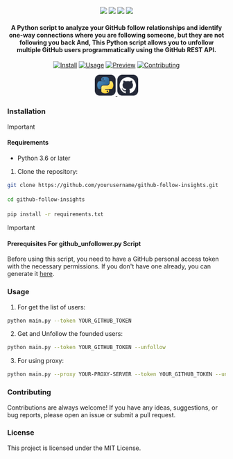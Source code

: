 <p align="center">
  <a href="https://www.python.org/downloads/"><img src="https://img.shields.io/badge/python-3.6%20%7C%203.7%20%7C%203.8-blue"></a>
  <a href="https://github.com/mamad-1999/github-follow-insights/issues"><img src="https://img.shields.io/github/issues/mamad-1999/github-follow-insights"></a>
  <a href="https://github.com/mamad-1999/github-follow-insights/stargazers"><img src="https://img.shields.io/github/stars/mamad-1999/github-follow-insights"></a>
  <a href="https://github.com/mamad-1999/github-follow-insights/blob/master/LICENSE"><img src="https://img.shields.io/github/license/mamad-1999/github-follow-insights"></a>
</p>

<h4 align="center">A Python script to analyze your GitHub follow relationships and identify one-way connections where you are following someone, but they are not following you back
And, This Python script allows you to unfollow multiple GitHub users programmatically using the GitHub REST API.</h4>
<p align="center">
  <a href="#installation"><img src="https://img.shields.io/badge/Install-blue?style=for-the-badge" alt="Install"></a>
  <a href="#usage"><img src="https://img.shields.io/badge/Usage-green?style=for-the-badge" alt="Usage"></a>
  <a href="#preview"><img src="https://img.shields.io/badge/Preview-red?style=for-the-badge" alt="Preview"></a>
  <a href="#contributing"><img src="https://img.shields.io/badge/Contributing-yellow?style=for-the-badge" alt="Contributing"></a>
</p>
<p align="center">
    <a href="https://skillicons.dev">
      <img src="https://github.com/tandpfun/skill-icons/blob/main/icons/Python-Dark.svg" width="48" title="Go">
      <img src="https://github.com/tandpfun/skill-icons/blob/main/icons/Github-Dark.svg" width="48" title="github">
    </a>
</p>

### Installation
> [!IMPORTANT]
> #### Requirements
> - Python 3.6 or later

1. Clone the repository:

```bash
git clone https://github.com/yourusername/github-follow-insights.git

cd github-follow-insights

pip install -r requirements.txt
```
> [!IMPORTANT]
> #### Prerequisites For github_unfollower.py Script
> Before using this script, you need to have a GitHub personal access token with the necessary permissions. If you don't have one already, you can generate it [here](https://docs.github.com/en/authentication/keeping-your-account-and-data-secure/managing-your-personal-access-tokens).

### Usage
1. For get the list of users:
```bash
python main.py --token YOUR_GITHUB_TOKEN
```
2. Get and Unfollow the founded users:
```bash
python main.py --token YOUR_GITHUB_TOKEN --unfollow
```
3. For using proxy:
```bash
python main.py --proxy YOUR-PROXY-SERVER --token YOUR_GITHUB_TOKEN --unfollow
```

### Contributing
Contributions are always welcome! If you have any ideas, suggestions, or bug reports, please open an issue or submit a pull request.

### License
This project is licensed under the MIT License.
